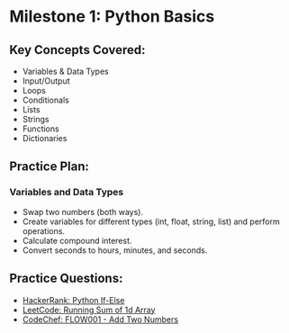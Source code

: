 # Milestone 1: Python Basics

## Key Concepts Covered:
- Variables & Data Types
- Input/Output
- Loops
- Conditionals
- Lists
- Strings
- Functions
- Dictionaries

## Practice Plan:

### Variables and Data Types
- Swap two numbers (both ways).
- Create variables for different types (int, float, string, list) and perform operations.
- Calculate compound interest.
- Convert seconds to hours, minutes, and seconds.

## Practice Questions:
- [HackerRank: Python If-Else](https://www.hackerrank.com/challenges/python-if-else)
- [LeetCode: Running Sum of 1d Array](https://leetcode.com/problems/running-sum-of-1d-array/)
- [CodeChef: FLOW001 - Add Two Numbers](https://www.codechef.com/problems/FLOW001)
